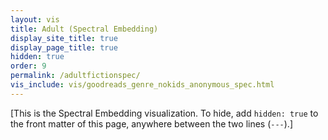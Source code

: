 ```yaml
---
layout: vis
title: Adult (Spectral Embedding)
display_site_title: true
display_page_title: true
hidden: true
order: 9
permalink: /adultfictionspec/
vis_include: vis/goodreads_genre_nokids_anonymous_spec.html
---
```


[This is the Spectral Embedding visualization. 
To hide, add `hidden: true` to the front matter of this page,
anywhere between the two lines (`---`).]
